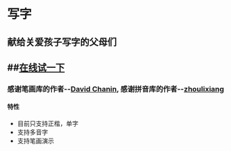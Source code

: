 # 写字
## 献给关爱孩子写字的父母们
## ##[在线试一下](https://dabeng.github.io/xiezi/)
### 感谢笔画库的作者--[David Chanin](https://github.com/chanind/hanzi-writer), 感谢拼音库的作者--[zhoulixiang](https://github.com/zh-lx/pinyin-pro)
#### 特性
- 目前只支持正楷，单字
- 支持多音字
- 支持笔画演示

